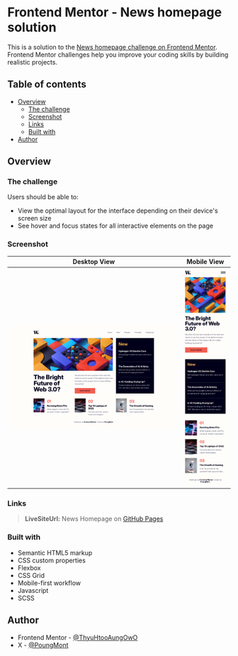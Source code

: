 # Frontend Mentor - News homepage solution

This is a solution to the [News homepage challenge on Frontend Mentor](https://www.frontendmentor.io/challenges/news-homepage-H6SWTa1MFl). Frontend Mentor challenges help you improve your coding skills by building realistic projects.

## Table of contents

- [Overview](#overview)
  - [The challenge](#the-challenge)
  - [Screenshot](#screenshot)
  - [Links](#links)
  - [Built with](#built-with)
- [Author](#author)

## Overview

### The challenge

Users should be able to:

- View the optimal layout for the interface depending on their device's screen size
- See hover and focus states for all interactive elements on the page

### Screenshot

| Desktop View                                     | Mobile View                                    |
| ------------------------------------------------ | ---------------------------------------------- |
| ![Desktop Screenshot](./screenshots/desktop.png) | ![Mobile Screenshot](./screenshots/mobile.png) |

### Links

> **LiveSiteUrl:** News Homepage on [GitHub Pages](https://thyuhtooaungowo.github.io/News-Homepage/)

### Built with

- Semantic HTML5 markup
- CSS custom properties
- Flexbox
- CSS Grid
- Mobile-first workflow
- Javascript
- SCSS

## Author

- Frontend Mentor - [@ThyuHtooAungOwO](https://www.frontendmentor.io/profile/ThyuHtooAungOwO)
- X - [@PoungMont](https://x.com/Poung_Mont)

